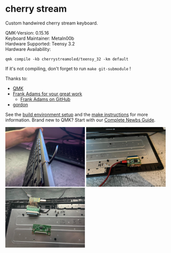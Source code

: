 # cherry stream

Custom handwired cherry stream keyboard.

QMK-Version: 0.15.16  
Keyboard Maintainer: Metaln00b  
Hardware Supported: Teensy 3.2  
Hardware Availability: 

    qmk compile -kb cherrystreamoled/teensy_32 -km default

If it's not compiling, don't forget to run `make git-submodule` !

Thanks to:
* [QMK](https://github.com/qmk/qmk_firmware)
* [Frank Adams for your great work](https://www.instructables.com/How-to-Make-a-USB-Laptop-Keyboard-Controller/)
    * [Frank Adams on GitHub](https://github.com/thedalles77)
* [gordon](https://hackaday.io/project/173766/instructions)


See the [build environment setup](https://docs.qmk.fm/#/getting_started_build_tools) and the [make instructions](https://docs.qmk.fm/#/getting_started_make_guide) for more information. Brand new to QMK? Start with our [Complete Newbs Guide](https://docs.qmk.fm/#/newbs).

<img src="https://github.com/Metaln00b/Teensy3.2-CherryStream-QMK/blob/master/engineering_files/pictures/cherry-oled.jpeg" width="250">
<img src="https://github.com/Metaln00b/Teensy3.2-CherryStream-QMK/blob/master/engineering_files/pictures/cherry-wiring.jpeg" width="250">
<img src="https://github.com/Metaln00b/Teensy3.2-CherryStream-QMK/blob/master/engineering_files/pictures/cherry-wiring-2.jpeg" width="250">
